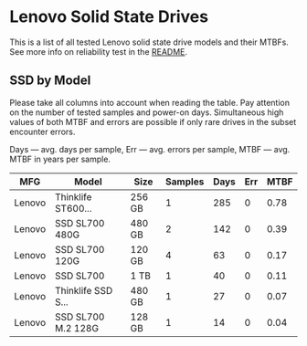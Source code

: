 Lenovo Solid State Drives
=========================

This is a list of all tested Lenovo solid state drive models and their MTBFs. See
more info on reliability test in the [README](https://github.com/linuxhw/SMART).

SSD by Model
------------

Please take all columns into account when reading the table. Pay attention on the
number of tested samples and power-on days. Simultaneous high values of both MTBF
and errors are possible if only rare drives in the subset encounter errors.

Days — avg. days per sample,
Err  — avg. errors per sample,
MTBF — avg. MTBF in years per sample.

| MFG       | Model              | Size   | Samples | Days  | Err   | MTBF |
|-----------|--------------------|--------|---------|-------|-------|------|
| Lenovo    | Thinklife ST600... | 256 GB | 1       | 285   | 0     | 0.78   |
| Lenovo    | SSD SL700 480G     | 480 GB | 2       | 142   | 0     | 0.39   |
| Lenovo    | SSD SL700 120G     | 120 GB | 4       | 63    | 0     | 0.17   |
| Lenovo    | SSD SL700          | 1 TB   | 1       | 40    | 0     | 0.11   |
| Lenovo    | Thinklife SSD S... | 480 GB | 1       | 27    | 0     | 0.07   |
| Lenovo    | SSD SL700 M.2 128G | 128 GB | 1       | 14    | 0     | 0.04   |
